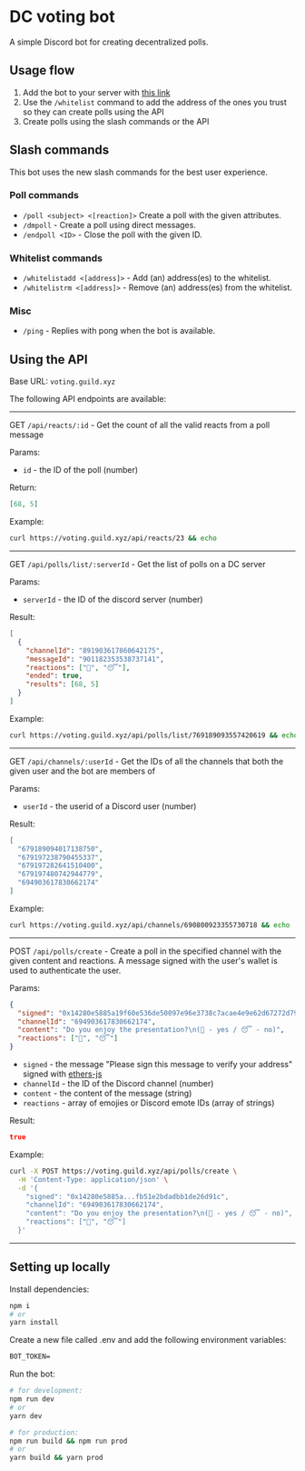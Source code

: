 # DC voting bot

A simple Discord bot for creating decentralized polls.

## Usage flow

1. Add the bot to your server with
   [this link](https://discord.com/oauth2/authorize?client_id=902873515680759808&permissions=0&scope=bot%20applications.commands)
1. Use the `/whitelist` command to add the address of the ones you trust
   so they can create polls using the API
1. Create polls using the slash commands or the API

## Slash commands

This bot uses the new slash commands for the best user experience.

### Poll commands

- `/poll <subject> <[reaction]>` Create a poll with the given attributes.
- `/dmpoll` - Create a poll using direct messages.
- `/endpoll <ID>` - Close the poll with the given ID.

### Whitelist commands

- `/whitelistadd <[address]>` - Add (an) address(es) to the whitelist.
- `/whitelistrm <[address]>` - Remove (an) address(es) from the whitelist.

### Misc

- `/ping` - Replies with pong when the bot is available.

## Using the API

Base URL: `voting.guild.xyz`

The following API endpoints are available:

---

GET `/api/reacts/:id` - Get the count of all the valid reacts from a poll message

Params:

- `id` - the ID of the poll (number)

Return:

```json
[68, 5]
```

Example:

```bash
curl https://voting.guild.xyz/api/reacts/23 && echo
```

---

GET `/api/polls/list/:serverId` - Get the list of polls on a DC server

Params:

- `serverId` - the ID of the discord server (number)

Result:

```json
[
  {
    "channelId": "891903617860642175",
    "messageId": "901182353538737141",
    "reactions": ["🤩", "😴"],
    "ended": true,
    "results": [68, 5]
  }
]
```

Example:

```bash
curl https://voting.guild.xyz/api/polls/list/769189093557420619 && echo
```

---

GET `/api/channels/:userId` - Get the IDs of all the channels that both the given
user and the bot are members of

Params:

- `userId` - the userid of a Discord user (number)

Result:

```json
[
  "679189094017138750",
  "679197238790455337",
  "679197282641510400",
  "679197480742944779",
  "694903617830662174"
]
```

Example:

```bash
curl https://voting.guild.xyz/api/channels/690800923355730718 && echo
```

---

POST `/api/polls/create` - Create a poll in
the specified channel with the given content and reactions. A message signed
with the user's wallet is used to authenticate the user.

Params:

```json
{
  "signed": "0x14280e5885a19f60e536de50097e96e3738c7acae4e9e62d67272d794b8127d31c03d9cd59781d4ee31fb4e1b893bd9b020ec67dfa65cfb51e2bdadbb1de26d91c",
  "channelId": "694903617830662174",
  "content": "Do you enjoy the presentation?\n(🤩 - yes / 😴 - no)",
  "reactions": ["🤩", "😴"]
}
```

- `signed` - the message "Please sign this message to verify your address"
  signed with [ethers-js](https://docs.ethers.io/v5/api/signer/#Signer-signMessage)
- `channelId` - the ID of the Discord channel (number)
- `content` - the content of the message (string)
- `reactions` - array of emojies or Discord emote IDs (array of strings)

Result:

```json
true
```

Example:

```bash
curl -X POST https://voting.guild.xyz/api/polls/create \
  -H 'Content-Type: application/json' \
  -d '{
    "signed": "0x14280e5885a...fb51e2bdadbb1de26d91c",
    "channelId": "694903617830662174",
    "content": "Do you enjoy the presentation?\n(🤩 - yes / 😴 - no)",
    "reactions": ["🤩", "😴"]
  }'
```

---

## Setting up locally

Install dependencies:

```bash
npm i
# or
yarn install
```

Create a new file called .env and add the following environment variables:

```txt
BOT_TOKEN=
```

Run the bot:

```bash
# for development:
npm run dev
# or
yarn dev

# for production:
npm run build && npm run prod
# or
yarn build && yarn prod
```
